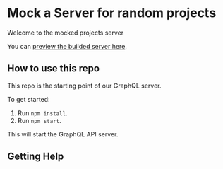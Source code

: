 # Mock a Server for random projects

Welcome to the mocked projects server

You can [preview the builded server here](https://archlet-projects-server-production.up.railway.app/).

## How to use this repo

This repo is the starting point of our GraphQL server.

To get started:

1. Run `npm install`.
1. Run `npm start`.

This will start the GraphQL API server.

## Getting Help
